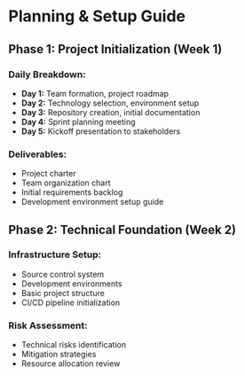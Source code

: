 # Planning & Setup Guide

## Phase 1: Project Initialization (Week 1)

### Daily Breakdown:
- **Day 1:** Team formation, project roadmap
- **Day 2:** Technology selection, environment setup
- **Day 3:** Repository creation, initial documentation
- **Day 4:** Sprint planning meeting
- **Day 5:** Kickoff presentation to stakeholders

### Deliverables:
- Project charter
- Team organization chart
- Initial requirements backlog
- Development environment setup guide

## Phase 2: Technical Foundation (Week 2)

### Infrastructure Setup:
- Source control system
- Development environments
- Basic project structure
- CI/CD pipeline initialization

### Risk Assessment:
- Technical risks identification
- Mitigation strategies
- Resource allocation review
